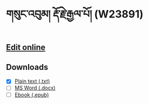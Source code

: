 # གསུང་འབུམ། རྡོ་རྗེ་རྒྱལ་པོ། (W23891)


## [Edit online](http://prose.io/#OpenPecha/P000007)

## Downloads
- [x] [Plain text (.txt)](https://github.com/OpenPecha/P000007/releases/download/v0.1/base-text.zip)
- [ ] [MS Word (.docx)](http://prose.io/#OpenPecha/P000007)
- [ ] [Ebook (.epub)](http://prose.io/#OpenPecha/P000007)
